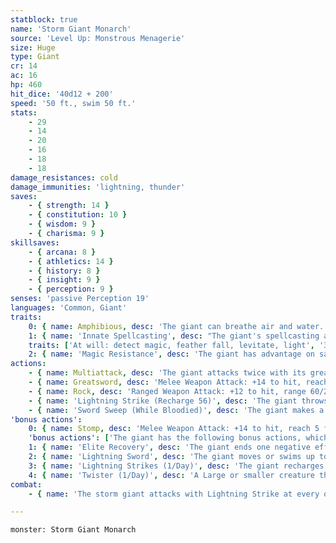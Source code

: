 ```yaml
---
statblock: true
name: 'Storm Giant Monarch'
source: 'Level Up: Monstrous Menagerie'
size: Huge
type: Giant
cr: 14
ac: 16
hp: 460
hit_dice: '40d12 + 200'
speed: '50 ft., swim 50 ft.'
stats:
    - 29
    - 14
    - 20
    - 16
    - 18
    - 18
damage_resistances: cold
damage_immunities: 'lightning, thunder'
saves:
    - { strength: 14 }
    - { constitution: 10 }
    - { wisdom: 9 }
    - { charisma: 9 }
skillsaves:
    - { arcana: 8 }
    - { athletics: 14 }
    - { history: 8 }
    - { insight: 9 }
    - { perception: 9 }
senses: 'passive Perception 19'
languages: 'Common, Giant'
traits:
    0: { name: Amphibious, desc: 'The giant can breathe air and water.' }
    1: { name: 'Innate Spellcasting', desc: "The giant's spellcasting ability is Charisma (spell save DC 17). It can innately cast the following spells, requiring no material components:" }
    traits: ['At will: detect magic, feather fall, levitate, light', '3/day each: control water, control weather, water breathing', '1/day: commune']
    2: { name: 'Magic Resistance', desc: 'The giant has advantage on saving throws against spells and magical effects.' }
actions:
    - { name: Multiattack, desc: 'The giant attacks twice with its greatsword.' }
    - { name: Greatsword, desc: 'Melee Weapon Attack: +14 to hit, reach 10 ft., one target. Hit: 30 (6d6 + 9) slashing damage.' }
    - { name: Rock, desc: 'Ranged Weapon Attack: +12 to hit, range 60/240 ft., one target. Hit: 44 (10d6 + 9) bludgeoning damage. If the target is a Large or smaller creature, it makes a DC 22 Strength saving throw, falling prone on a failure.' }
    - { name: 'Lightning Strike (Recharge 56)', desc: 'The giant throws a lightning bolt at a point it can see within 500 feet. Each creature within 10 feet of that point makes a DC 18 Dexterity saving throw, taking 56 (16d6) lightning damage on a success or half the damage on a failure.' }
    - { name: 'Sword Sweep (While Bloodied)', desc: 'The giant makes a greatsword attack against each creature within 10 feet. Each creature hit with this attack makes a DC 22 Strength saving throw, falling prone on a failure.' }
'bonus actions':
    0: { name: Stomp, desc: 'Melee Weapon Attack: +14 to hit, reach 5 ft., one Medium or smaller prone target. Hit: 19 (3d6 + 9) bludgeoning damage.' }
    'bonus actions': ['The giant has the following bonus actions, which it can only use while bloodied:']
    1: { name: 'Elite Recovery', desc: 'The giant ends one negative effect currently affecting it. It can do so as long as it has at least 1 hit point, even while unconscious or incapacitated.' }
    2: { name: 'Lightning Sword', desc: 'The giant moves or swims up to its Speed without provoking opportunity attacks and makes a greatsword attack. On a hit, the target takes 28 (8d6) extra lightning damage.' }
    3: { name: 'Lightning Strikes (1/Day)', desc: 'The giant recharges and uses Lightning Strike.' }
    4: { name: 'Twister (1/Day)', desc: 'A Large or smaller creature the giant can see within 120 feet makes a DC 18 Strength saving throw. On a failure, it takes 42 (12d6) bludgeoning damage and is caught within a whirlwind or water funnel and restrained for 1 minute. On a success, it takes half damage. A creature can use an action to make a DC 18 Strength saving throw, freeing itself or a creature within its reach from the twister on a success.' }
combat:
    - { name: 'The storm giant attacks with Lightning Strike at every opportunity', desc: 'It is willing to fight at either close or long range. Storm giants are often too proud to surrender or flee but may offer a ceasefire if close to death.' }

---
```

```statblock
monster: Storm Giant Monarch
```
